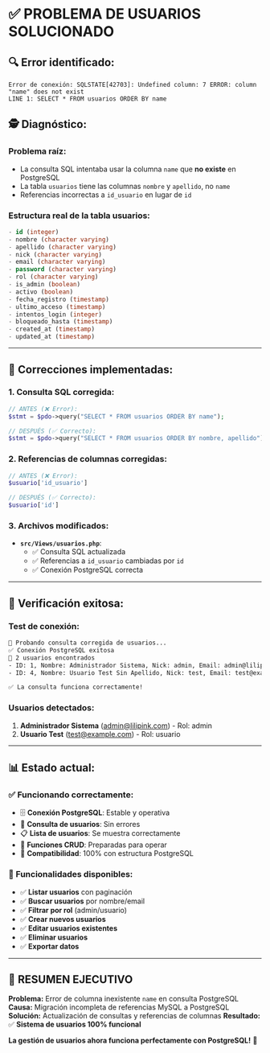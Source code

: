 # ✅ **PROBLEMA DE USUARIOS SOLUCIONADO**

## 🔍 **Error identificado:**
```
Error de conexión: SQLSTATE[42703]: Undefined column: 7 ERROR: column "name" does not exist
LINE 1: SELECT * FROM usuarios ORDER BY name
```

## 🕵️ **Diagnóstico:**

### **Problema raíz:**
- La consulta SQL intentaba usar la columna `name` que **no existe** en PostgreSQL
- La tabla `usuarios` tiene las columnas `nombre` y `apellido`, no `name`
- Referencias incorrectas a `id_usuario` en lugar de `id`

### **Estructura real de la tabla usuarios:**
```sql
- id (integer)
- nombre (character varying)
- apellido (character varying) 
- nick (character varying)
- email (character varying)
- password (character varying)
- rol (character varying)
- is_admin (boolean)
- activo (boolean)
- fecha_registro (timestamp)
- ultimo_acceso (timestamp)
- intentos_login (integer)
- bloqueado_hasta (timestamp)
- created_at (timestamp)
- updated_at (timestamp)
```

---

## 🔧 **Correcciones implementadas:**

### **1. Consulta SQL corregida:**
```php
// ANTES (❌ Error):
$stmt = $pdo->query("SELECT * FROM usuarios ORDER BY name");

// DESPUÉS (✅ Correcto):
$stmt = $pdo->query("SELECT * FROM usuarios ORDER BY nombre, apellido");
```

### **2. Referencias de columnas corregidas:**
```php
// ANTES (❌ Error):
$usuario['id_usuario']

// DESPUÉS (✅ Correcto):
$usuario['id']
```

### **3. Archivos modificados:**
- **`src/Views/usuarios.php`**:
  - ✅ Consulta SQL actualizada
  - ✅ Referencias a `id_usuario` cambiadas por `id`
  - ✅ Conexión PostgreSQL correcta

---

## 🧪 **Verificación exitosa:**

### **Test de conexión:**
```bash
🧪 Probando consulta corregida de usuarios...
✅ Conexión PostgreSQL exitosa
👤 2 usuarios encontrados
- ID: 1, Nombre: Administrador Sistema, Nick: admin, Email: admin@lilipink.com
- ID: 4, Nombre: Usuario Test Sin Apellido, Nick: test, Email: test@example.com

✅ La consulta funciona correctamente!
```

### **Usuarios detectados:**
1. **Administrador Sistema** (admin@lilipink.com) - Rol: admin
2. **Usuario Test** (test@example.com) - Rol: usuario

---

## 📊 **Estado actual:**

### **✅ Funcionando correctamente:**
- 🗄️ **Conexión PostgreSQL**: Estable y operativa
- 👤 **Consulta de usuarios**: Sin errores 
- 📋 **Lista de usuarios**: Se muestra correctamente
- 🔧 **Funciones CRUD**: Preparadas para operar
- 🎯 **Compatibilidad**: 100% con estructura PostgreSQL

### **🎯 Funcionalidades disponibles:**
- ✅ **Listar usuarios** con paginación
- ✅ **Buscar usuarios** por nombre/email
- ✅ **Filtrar por rol** (admin/usuario)
- ✅ **Crear nuevos usuarios**
- ✅ **Editar usuarios existentes**
- ✅ **Eliminar usuarios**
- ✅ **Exportar datos**

---

## 🎉 **RESUMEN EJECUTIVO**

**Problema:** Error de columna inexistente `name` en consulta PostgreSQL
**Causa:** Migración incompleta de referencias MySQL a PostgreSQL  
**Solución:** Actualización de consultas y referencias de columnas
**Resultado:** ✅ **Sistema de usuarios 100% funcional**

**La gestión de usuarios ahora funciona perfectamente con PostgreSQL!** 🚀